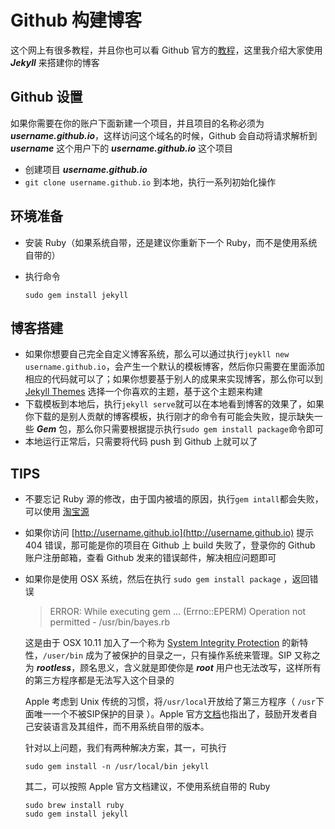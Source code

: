 # Github 构建博客
这个网上有很多教程，并且你也可以看 Github 官方的[教程](https://pages.github.com/)，这里我介绍大家使用 ***Jekyll*** 来搭建你的博客
## Github 设置
如果你需要在你的账户下面新建一个项目，并且项目的名称必须为 ***username.github.io***，这样访问这个域名的时候，Github 会自动将请求解析到 ***username*** 这个用户下的 ***username.github.io*** 这个项目

* 创建项目 ***username.github.io***
* `git clone username.github.io` 到本地，执行一系列初始化操作

## 环境准备
* 安装 Ruby（如果系统自带，还是建议你重新下一个 Ruby，而不是使用系统自带的）
* 执行命令

    ```
    sudo gem install jekyll
    ```

## 博客搭建
* 如果你想要自己完全自定义博客系统，那么可以通过执行`jeykll new username.github.io`，会产生一个默认的模板博客，然后你只需要在里面添加相应的代码就可以了；如果你想要基于别人的成果来实现博客，那么你可以到 [Jekyll Themes](http://jekyllthemes.org/) 选择一个你喜欢的主题，基于这个主题来构建
* 下载模板到本地后，执行`jekyll serve`就可以在本地看到博客的效果了，如果你下载的是别人贡献的博客模板，执行刚才的命令有可能会失败，提示缺失一些 ***Gem*** 包，那么你只需要根据提示执行`sudo gem install package`命令即可
* 本地运行正常后，只需要将代码 push 到 Github 上就可以了

## TIPS
* 不要忘记 Ruby 源的修改，由于国内被墙的原因，执行`gem intall`都会失败，可以使用 [淘宝源](https://ruby.taobao.org/)
* 如果你访问 [http://username.github.io](http://username.github.io) 提示 404 错误，那可能是你的项目在 Github 上 build 失败了，登录你的 Github 账户注册邮箱，查看 Github 发来的错误邮件，解决相应问题即可
* 如果你是使用 OSX 系统，然后在执行 `sudo gem install package` ，返回错误

    > ERROR:  While executing gem ... (Errno::EPERM)
    > Operation not permitted - /usr/bin/bayes.rb
    
    这是由于 OSX 10.11 加入了一个称为 [System Integrity Protection](https://en.wikipedia.org/wiki/System_Integrity_Protection) 的新特性，`/user/bin` 成为了被保护的目录之一，只有操作系统来管理。SIP 又称之为 ***rootless***，顾名思义，含义就是即使你是 ***root*** 用户也无法改写，这样所有的第三方程序都是无法写入这个目录的
    
    Apple 考虑到 Unix 传统的习惯，将`/usr/local`开放给了第三方程序（ `/usr`下面唯一一个不被SIP保护的目录 ）。Apple 官方[文档](https://developer.apple.com/library/mac/documentation/Security/Conceptual/System_Integrity_Protection_Guide/FileSystemProtections/FileSystemProtections.html)也指出了，鼓励开发者自己安装语言及其组件，而不用系统自带的版本。
    
    针对以上问题，我们有两种解决方案，其一，可执行
    
    ```
    sudo gem install -n /usr/local/bin jekyll
    ```
    
    其二，可以按照 Apple 官方文档建议，不使用系统自带的 Ruby
    
    ```
    sudo brew install ruby
    sudo gem install jekyll
    ```
    
